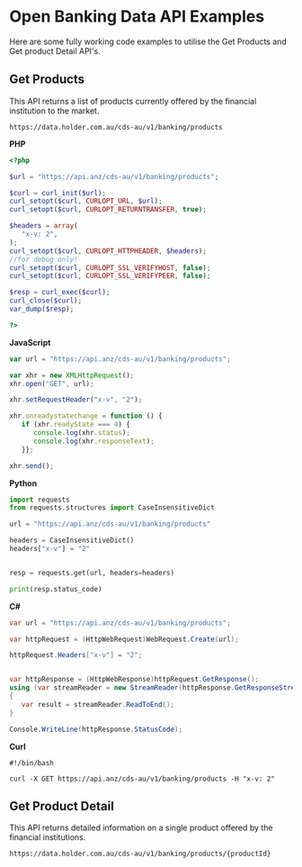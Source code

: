 # Open Banking Data API Examples

Here are some fully working code examples to utilise the Get Products and Get product Detail API's.

## Get Products

This API returns a list of products currently offered by the financial institution to the market.

`https://data.holder.com.au/cds-au/v1/banking/products`

**PHP**

```PHP
<?php

$url = "https://api.anz/cds-au/v1/banking/products";

$curl = curl_init($url);
curl_setopt($curl, CURLOPT_URL, $url);
curl_setopt($curl, CURLOPT_RETURNTRANSFER, true);

$headers = array(
   "x-v: 2",
);
curl_setopt($curl, CURLOPT_HTTPHEADER, $headers);
//for debug only!
curl_setopt($curl, CURLOPT_SSL_VERIFYHOST, false);
curl_setopt($curl, CURLOPT_SSL_VERIFYPEER, false);

$resp = curl_exec($curl);
curl_close($curl);
var_dump($resp);

?>
```

**JavaScript**

```JavaScript
var url = "https://api.anz/cds-au/v1/banking/products";

var xhr = new XMLHttpRequest();
xhr.open("GET", url);

xhr.setRequestHeader("x-v", "2");

xhr.onreadystatechange = function () {
   if (xhr.readyState === 4) {
      console.log(xhr.status);
      console.log(xhr.responseText);
   }};

xhr.send();
```

**Python**

```Python
import requests
from requests.structures import CaseInsensitiveDict

url = "https://api.anz/cds-au/v1/banking/products"

headers = CaseInsensitiveDict()
headers["x-v"] = "2"


resp = requests.get(url, headers=headers)

print(resp.status_code)
```

**C#**

```C#
var url = "https://api.anz/cds-au/v1/banking/products";

var httpRequest = (HttpWebRequest)WebRequest.Create(url);

httpRequest.Headers["x-v"] = "2";


var httpResponse = (HttpWebResponse)httpRequest.GetResponse();
using (var streamReader = new StreamReader(httpResponse.GetResponseStream()))
{
   var result = streamReader.ReadToEnd();
}

Console.WriteLine(httpResponse.StatusCode);
```

**Curl**

```cURL
#!/bin/bash

curl -X GET https://api.anz/cds-au/v1/banking/products -H "x-v: 2" 
```

## Get Product Detail

This API returns detailed information on a single product offered by the financial institutions.

`https://data.holder.com.au/cds-au/v1/banking/products/{productId}`

